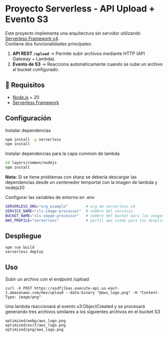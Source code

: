 # Proyecto Serverless - API Upload + Evento S3

Este proyecto implementa una arquitectura sin servidor utilizando [Serverless Framework v4](https://www.serverless.com/).  
Contiene dos funcionalidades principales:

1. **API REST `/upload`** → Permite subir archivos mediante HTTP (API Gateway + Lambda).  
2. **Evento de S3** → Reacciona automáticamente cuando se sube un archivo al bucket configurado.

## 🚀 Requisitos

- [Node.js](https://nodejs.org/) = 20
- [Serverless Framework](https://www.serverless.com/framework/docs/getting-started/)  

## Configuración

Instalar dependencias

```bash
npm install -g serverless
npm install
```

Instalar dependencias para la capa common de lambda

```bash
cd layers/common/nodejs
npm install
```
**Nota:** Si se tiene problemas con sharp se deberia descargar las dependencias desde un centenedor temportal con la imagen de lambda y nodejs20

Configurar las variables de entorno en .env

```bash
SERVERLESS_ORG="org_example"        # org de serverless v4
SERVICE_NAME="sls-image-processor"  # nombre del servicio
BUCKET_NAME="sls-image-processor"   # nombre del bucket para las imagenes
AWS_PROFILE="serverless"            # perfil aws usado para los despliegues
```

## Despliegue

```
npm run build
serverless deploy
```

## Uso

Subir un archivo con el endpoint /upload

```
curl -X POST https://asdfjlkas.execute-api.us-east-1.amazonaws.com/dev/upload --data-binary "@aws_logo.png" -H "Content-Type: image/png"
```

Una lambda reaccionará al evento s3:ObjectCreated y se procesará generando tres archivos similares a los siguientes archivos en el bucket S3

```
optimized/webp/aws_logo.png
optimized/avif/aws_logo.png
optimized/png/aws_logo.png
```
